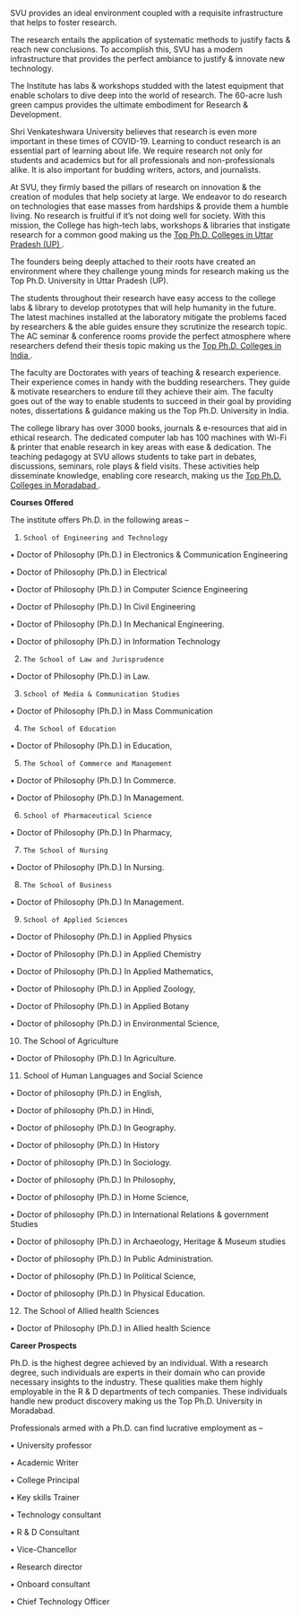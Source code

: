 SVU provides an ideal environment coupled with a requisite infrastructure that helps to foster research. 

The research entails the application of systematic methods to justify facts & reach new conclusions. To accomplish this, SVU has a modern infrastructure that provides the perfect ambiance to justify & innovate new technology.

The Institute has labs & workshops studded with the latest equipment that enable scholars to dive deep into the world of research. The 60-acre lush green campus provides the ultimate embodiment for Research & Development.

Shri Venkateshwara University believes that research is even more important in these times of COVID-19. Learning to conduct research is an essential part of learning about life. We require research not only for students and academics but for all professionals and non-professionals alike. It is also important for budding writers, actors, and journalists.

At SVU, they firmly based the pillars of research on innovation & the creation of modules that help society at large. We endeavor to do research on technologies that ease masses from hardships & provide them a humble living. No research is fruitful if it’s not doing well for society. With this mission, the College has high-tech labs, workshops & libraries that instigate research for a common good making us the <a href="https://svu.edu.in"> Top Ph.D. Colleges in Uttar Pradesh (UP) </a>.

The founders being deeply attached to their roots have created an environment where they challenge young minds for research making us the Top Ph.D. University in Uttar Pradesh (UP). 

The students throughout their research have easy access to the college labs & library to develop prototypes that will help humanity in the future. The latest machines installed at the laboratory mitigate the problems faced by researchers & the able guides ensure they scrutinize the research topic. The AC seminar & conference rooms provide the perfect atmosphere where researchers defend their thesis topic making us the <a href="https://svu.edu.in/phd-admission.php"> Top Ph.D. Colleges in India </a>.

The faculty are Doctorates with years of teaching & research experience. Their experience comes in handy with the budding researchers. They guide & motivate researchers to endure till they achieve their aim. The faculty goes out of the way to enable students to succeed in their goal by providing notes, dissertations & guidance making us the Top Ph.D. University in India.

The college library has over 3000 books, journals & e-resources that aid in ethical research. The dedicated computer lab has 100 machines with Wi-Fi & printer that enable research in key areas with ease & dedication. The teaching pedagogy at SVU allows students to take part in debates, discussions, seminars, role plays & field visits. These activities help disseminate knowledge, enabling core research, making us the <a href="https://svu.edu.in/phd-admission.php"> Top Ph.D. Colleges in Moradabad </a>.

<b>Courses Offered</b>

The institute offers Ph.D. in the following areas –

1.     School of Engineering and Technology

•        Doctor of Philosophy (Ph.D.) in Electronics & Communication Engineering

•        Doctor of Philosophy (Ph.D.) in Electrical

•        Doctor of Philosophy (Ph.D.) in Computer Science Engineering

•        Doctor of Philosophy (Ph.D.) In Civil Engineering

•        Doctor of Philosophy (Ph.D.) In Mechanical Engineering.

•        Doctor of philosophy (Ph.D.) in Information Technology

2.     The School of Law and Jurisprudence

•        Doctor of Philosophy (Ph.D.) in Law.

3.     School of Media & Communication Studies

•        Doctor of Philosophy (Ph.D.) in Mass Communication

4.     The School of Education

•        Doctor of Philosophy (Ph.D.) in Education,

5.     The School of Commerce and Management

•        Doctor of Philosophy (Ph.D.) In Commerce.

•        Doctor of Philosophy (Ph.D.) In Management.

6.     School of Pharmaceutical Science

•        Doctor of Philosophy (Ph.D.) In Pharmacy,

7.     The School of Nursing

•        Doctor of Philosophy (Ph.D.) In Nursing.

8.     The School of Business

•        Doctor of Philosophy (Ph.D.) In Management.

9.     School of Applied Sciences

•        Doctor of Philosophy (Ph.D.) in Applied Physics

•        Doctor of Philosophy (Ph.D.) in Applied Chemistry

•        Doctor of Philosophy (Ph.D.) In Applied Mathematics,

•        Doctor of Philosophy (Ph.D.) in Applied Zoology,

•        Doctor of Philosophy (Ph.D.) in Applied Botany

•        Doctor of philosophy (Ph.D.) in Environmental Science,

10. The School of Agriculture

•        Doctor of Philosophy (Ph.D.) In Agriculture.

11. School of Human Languages and Social Science

•        Doctor of philosophy (Ph.D.) in English,

•        Doctor of philosophy (Ph.D.) in Hindi,

•        Doctor of philosophy (Ph.D.) In Geography.

•        Doctor of philosophy (Ph.D.) In History

•        Doctor of philosophy (Ph.D.) In Sociology.

•        Doctor of philosophy (Ph.D.) In Philosophy,

•        Doctor of philosophy (Ph.D.) in Home Science,

•        Doctor of philosophy (Ph.D.) in International Relations & government Studies

•        Doctor of philosophy (Ph.D.) in Archaeology, Heritage & Museum studies

•        Doctor of philosophy (Ph.D.) In Public Administration.

•        Doctor of philosophy (Ph.D.) In Political Science,

•        Doctor of philosophy (Ph.D.) In Physical Education.

12. The School of Allied health Sciences

•        Doctor of Philosophy (Ph.D.) in Allied health Science 

<b>Career Prospects</b>

Ph.D. is the highest degree achieved by an individual. With a research degree, such individuals are experts in their domain who can provide necessary insights to the industry. These qualities make them highly employable in the R & D departments of tech companies. These individuals handle new product discovery making us the Top Ph.D. University in Moradabad.
 
 
Professionals armed with a Ph.D. can find lucrative employment as –

•        University professor

•        Academic Writer

•        College Principal

•        Key skills Trainer

•        Technology consultant

•        R & D Consultant

•        Vice-Chancellor

•        Research director

•        Onboard consultant

•        Chief Technology Officer
